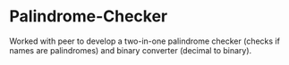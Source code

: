 # Palindrome-Checker
Worked with peer to develop a two-in-one palindrome checker (checks if names are palindromes) and binary converter (decimal to binary).
